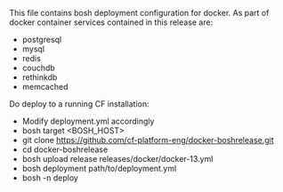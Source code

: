 This file contains bosh deployment configuration for docker. As part of docker
container services contained in this release are:
- postgresql
- mysql
- redis
- couchdb
- rethinkdb
- memcached

Do deploy to a running CF installation:
- Modify deployment.yml accordingly
- bosh target <BOSH_HOST>
- git clone https://github.com/cf-platform-eng/docker-boshrelease.git
- cd docker-boshrelease
- bosh upload release releases/docker/docker-13.yml
- bosh deployment path/to/deployment.yml
- bosh -n deploy
